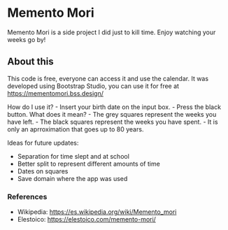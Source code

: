   
# Memento Mori

Memento Mori is a side project I did just to kill time. Enjoy watching your weeks go by!


## About this

This code is free, everyone can access it and use the calendar. It was developed using Bootstrap Studio, you can use it for free at https://mementomori.bss.design/

How do I use it?
    - Insert your birth date on the input box.
    - Press the black button.
What does it mean?
    - The grey squares represent the weeks you have left.
    - The black squares represent the weeks you have spent. 
    - It is only an aprroximation that goes up to 80 years.
    
Ideas for future updates:

- Separation for time slept and at school
- Better split to represent different amounts of time
- Dates on squares
- Save domain where the app was used


### References

- Wikipedia: https://es.wikipedia.org/wiki/Memento_mori
- Elestoico: https://elestoico.com/memento-mori/

